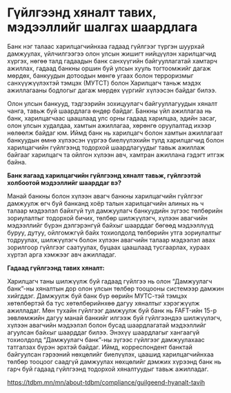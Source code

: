 # Гүйлгээнд хяналт тавих, мэдээллийг шалгах шаардлага

Банк нэг талаас харилцагчийнхаа гадаад гүйлгээг түргэн шуурхай дамжуулах, үйлчилгээгээ олон улсын жишигт нийцүүлэн харилцагчид хүргэх, нөгөө талд гадаадын банк санхүүгийн байгууллагатай хамтарч ажиллах, гадаад банкны оршин буй улсын хууль тогтоомжийг дагаж мөрдөх, банкуудын дотоодын мөнгө угаах болон терроризмыг санхүүжүүлэхтэй тэмцэх (МУТСТ) болон Харилцагч таньж мэдэх ажиллагааны бодлогыг дагаж мөрдөх үүргийг хүлээсэн байдаг билээ.

Олон улсын банкууд, тэдгээрийн зохицуулагч байгууллагуудын хяналт чанга, тавьж буй шаардлага өндөр байдаг. Банкны үйл ажиллагаа нь банк, харилцагчаас цаашлаад улс орны гадаад харилцаа, эдийн засаг, олон улсын худалдаа, хамтын ажиллагаа, хөрөнгө оруулалтад ихээр нөлөөлж байдаг юм. Иймд банк нь харилцагч болон хамтын ажиллагаат банкуудын өмнө хүлээсэн үүргээ биелүүлэхийн тулд харилцагчид болон харилцагчийн гүйлгээнд тодорхой шаардлагуудыг тавьж ажиллаж байгааг харилцагч та ойлгон хүлээн авч, хамтран ажиллана гэдэгт итгэж байна.

**Банк яагаад харилцагчийн гүйлгээнд хяналт тавьж, гүйлгээтэй холбоотой мэдээллийг шаарддаг вэ?**

Манай банкны болон хүлээн авагч банкны харилцагчийн гүйлгээг дамжуулж өгч буй банканд хоёр талын харилцагчийн алиных нь ч талаар мэдээлэл байхгүй тул дамжуулагч банкуудийн зүгээс төлбөрийн зориулалтыг тодорхой бичих, төлбөр шилжүүлэгч, хүлээн авагчийн мэдээллийг бүрэн дэлгэрэнгүй байхыг шаарддаг бөгөөд мэдээллүүд буруу, дутуу, ойлгомжгүй байх тохиолдолд төлбөрийн утга зориулалтыг тодруулах, шилжүүлэгч болон хүлээн авагчийн талаар мэдээлэл авах зорилгоор гүйлгээг саатуулах, буцаах цаашлаад тусгаарлах, хураах хүртэл арга хэмжээг авч ажилладаг.

**Гадаад гүйлгээнд тавих хяналт:**

Харилцагч таны шилжүүлж буй гадаад гүйлгээ нь олон “Дамжуулагч банк”-ны хяналтын дор олон улсын төлбөр тооцооны системээр дамжин хийгддэг. Дамжуулж буй банк бүр өөрийн МУТС-тэй тэмцэх хөтөлбөртэй ба тус хөтөлбөрийнхөө дагуу хяналтыг хэрэгжүүлж ажилладаг. Мөн тухайн гүйлгээг дамжуулж буй банк нь FAFT-ийн 15-р зөвлөмжийн дагуу манай банкийг илгээж буй гүйлгээндээ шилжүүлэгч, хүлээн авагчийн мэдээлэл болон бусад шаардлагатай мэдээллийг агуулсан байхыг шаарддаг билээ. Энэхүү шаардлагыг хангаагүй тохиолдолд “Дамжуулагч банк”-ны зүгээс гүйлгээг дамжуулахаас татгалзах бүрэн эрхтэй байдаг. Иймд, корреспондент банктай байгуулсан гэрээний нөхцөлийг биелүүлэх, цаашид харилцагчийнхаа төлбөр тооцоог саадгүй дамжуулах нөхцөлийг дэмжих хүрээнд банк нь гарч буй гадаад гүйлгээнд тодорхой хяналтуудыг тавьж ажилладаг.

https://tdbm.mn/mn/about-tdbm/compliance/guilgeend-hyanalt-tavih
